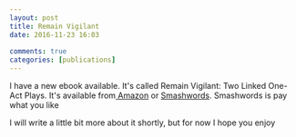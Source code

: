 ```yaml
---  
layout: post  
title: Remain Vigilant  
date: 2016-11-23 16:03  
  
comments: true  
categories: [publications]  
---  
```

I have a new ebook available. It's called Remain Vigilant: Two Linked One- Act Plays. It's available from<a href="https://www.amazon.co.uk/dp/B01N1IQQWV"> Amazon</a> or <a href="https://www.smashwords.com/books/view/684276">Smashwords</a>. Smashwords is pay what you like  

I will write a little bit more about it shortly, but for now I hope you enjoy  
